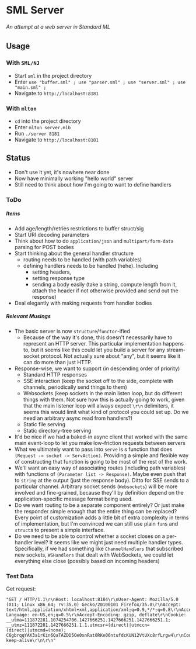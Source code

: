 # SML Server
###### An attempt at a web server in Standard ML

## Usage

### With `SML/NJ`

- Start `sml` in the project directory
- Enter `use "buffer.sml" ; use "parser.sml" ; use "server.sml" ; use "main.sml" ;`
- Navigate to `http://localhost:8181`

### With `mlton`

- `cd` into the project directory
- Enter `mlton server.mlb`
- Run `./server 8181`
- Navigate to `http://localhost:8181`

## Status

- Don't use it yet, it's nowhere near done
- Now have minimally working "hello world" server
- Still need to think about how I'm going to want to define handlers

### ToDo

##### Items

- Add age/length/retries restrictions to buffer struct/sig
- Start URI decoding parameters
- Think about how to do `application/json` and `multipart/form-data` parsing for POST bodies
- Start thinking about the general handler structure
	- routing needs to be handled (with path variables)
	- defining handlers needs to be handled (hehe). Including
		- setting headers,
		- setting response type
		- sending a body easily (take a string, compute length from it, attach the header if not otherwise provided and send out the response)
- Deal elegantly with making requests from handler bodies

##### Relevant Musings

- The basic server is now `structure`/`functor`-ified
	- Because of the way it's done, this doesn't necessarily have to represent an HTTP server. This particular implementation happens to, but it seems like this could let you build a server for any stream-socket protocol. Not actually sure about "any", but it seems like it can do more than just HTTP.
- Response-wise, we want to support (in descending order of priority)
	- Standard HTTP responses
	- SSE interaction (keep the socket off to the side, complete with channels, periodically send things to them)
	- Websockets (keep sockets in the main listen loop, but do different things with them. Not sure how this is actually going to work, given that the main listener loop will always expect `\r\n` delimiters, it seems this would limit what kind of protocol you could set up. Do we need an arbitrary async read from handlers?)
	- Static file serving
	- Static directory-tree serving
- It'd be nice if we had a baked-in async client that worked with the same main event-loop to let you make low-friction requests between servers
- What we ultimately want to pass into `serve` is s function that does `(Request -> socket -> ServAction)`. Providing a simple and flexible way of constructing that function is going to be most of the rest of the work.
- We'll want an easy way of associating routes (including path variables) with functions of `(Parameter list -> Response)`. Maybe even push that to `string` at the output (just the response body). Ditto for SSE sends to a particular channel. Arbitrary socket sends (`Websockets`) will be more involved and fine-grained, because they'll by definition depend on the application-specific message format being used.
- Do we want routing to be a separate component entirely? Or just make the responder simple enough that the entire thing can be replaced? Every point of customization adds a little bit of extra complexity in terms of implementation, but I'm convinced we can still use plain `fun`s and `struct`s to present a simple interface.
- Do we need to be able to control whether a socket closes on a per-handler level? It seems like we might just need multiple handler types. Specifically, if we had something like `ChannelHandlers` that subscribed new sockets, `WSHandlers` that dealt with WebSockets, we could let everything else close (possibly based on incoming headers)

### Test Data

Get request:

    "GET / HTTP/1.1\r\nHost: localhost:8184\r\nUser-Agent: Mozilla/5.0 (X11; Linux x86_64; rv:35.0) Gecko/20100101 Firefox/35.0\r\nAccept: text/html,application/xhtml+xml,application/xml;q=0.9,*/*;q=0.8\r\nAccept-Language: en-US,en;q=0.5\r\nAccept-Encoding: gzip, deflate\r\nCookie: __utma=111872281.1074254706.1427666251.1427666251.1427666251.1; __utmz=111872281.1427666251.1.1.utmcsr=(direct)|utmccn=(direct)|utmcmd=(none); C6gbrqqYAK3a1rKin6QaTAZDD5Oe0xnRat0RKe06ntufdcKUN12VtUXc8rfLrgw4\r\nConnection: keep-alive\r\n\r\n"
